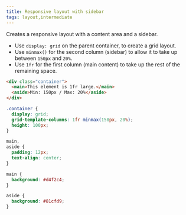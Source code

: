 ```yaml
---
title: Responsive layout with sidebar
tags: layout,intermediate
---
```


Creates a responsive layout with a content area and a sidebar.

- Use `display: grid` on the parent container, to create a grid layout.
- Use `minmax()` for the second column (sidebar) to allow it to take up between `150px` and `20%`.
- Use `1fr` for the first column (main content) to take up the rest of the remaining space.

```html
<div class="container">
  <main>This element is 1fr large.</main>
  <aside>Min: 150px / Max: 20%</aside>
</div>
```

```css
.container {
  display: grid;
  grid-template-columns: 1fr minmax(150px, 20%);
  height: 100px;
}

main,
aside {
  padding: 12px;
  text-align: center;
}

main {
  background: #d4f2c4;
}

aside {
  background: #81cfd9;
}
```
